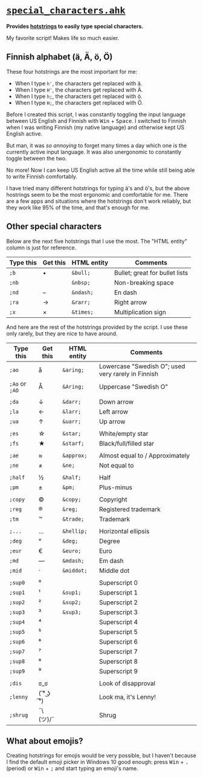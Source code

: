 # [`special_characters.ahk`](./special_characters.ahk)

**Provides [hotstrings][] to easily type special characters.**

[hotstrings]: https://lexikos.github.io/v2/docs/Hotstrings.htm

My favorite script!
Makes life so much easier.

## Finnish alphabet (ä, Ä, ö, Ö)

These four hotstrings are the most important for me:

- When I type `h'`, the characters get replaced with ä.
- When I type `H'`, the characters get replaced with Ä.
- When I type `h;`, the characters get replaced with ö.
- When I type `H;`, the characters get replaced with Ö.

Before I created this script,
I was constantly toggling the input language
between US English and Finnish
with <kbd>Win</kbd> + <kbd>Space</kbd>.
I switched to Finnish when I was writing Finnish (my native language)
and otherwise kept US English active.

But man, it was _so annoying_
to forget many times a day which one is the currently active input language.
It was also unergonomic to constantly toggle between the two.

No more!
Now I can keep US English active all the time
while still being able to write Finnish comfortably.

I have tried many different hotstrings for typing ä's and ö's,
but the above hostrings seem to be the most ergonomic and comfortable for me.
There are a few apps and situations
where the hotstrings don't work reliably,
but they work like 95% of the time,
and that's enough for me.

## Other special characters

Below are the next five hotstrings
that I use the most.
The "HTML entity" column
is just for reference.

| Type this | Get this | HTML entity | Comments                       |
| --------- | -------- | ----------- | ------------------------------ |
| `;b`      | •        | `&bull;`    | Bullet; great for bullet lists |
| `;nb`     |          | `&nbsp;`    | Non-breaking space             |
| `;nd`     | –        | `&ndash;`   | En dash                        |
| `;ra`     | →        | `&rarr;`    | Right arrow                    |
| `;x`      | ×        | `&times;`   | Multiplication sign            |

And here are the rest of the hotstrings
provided by the script.
I use these only rarely,
but they are nice to have around.

| Type this      | Get this  | HTML entity | Comments                                           |
| -------------- | --------- | ----------- | -------------------------------------------------- |
| `;ao`          | å         | `&aring;`   | Lowercase "Swedish O"; used very rarely in Finnish |
| `;Ao` or `;AO` | Å         | `&Aring;`   | Uppercase "Swedish O"                              |
|                |           |             |                                                    |
| `;da`          | ↓         | `&darr;`    | Down arrow                                         |
| `;la`          | ←         | `&larr;`    | Left arrow                                         |
| `;ua`          | ↑         | `&uarr;`    | Up arrow                                           |
|                |           |             |                                                    |
| `;es`          | ☆         | `&star;`    | White/empty star                                   |
| `;fs`          | ★         | `&starf;`   | Black/full/filled star                             |
|                |           |             |                                                    |
| `;ae`          | ≈         | `&approx;`  | Almost equal to / Approximately                    |
| `;ne`          | ≠         | `&ne;`      | Not equal to                                       |
|                |           |             |                                                    |
| `;half`        | ½         | `&half;`    | Half                                               |
| `;pm`          | ±         | `&pm;`      | Plus-minus                                         |
|                |           |             |                                                    |
| `;copy`        | ©         | `&copy;`    | Copyright                                          |
| `;reg`         | ®         | `&reg;`     | Registered trademark                               |
| `;tm`          | ™         | `&trade;`   | Trademark                                          |
|                |           |             |                                                    |
| `;...`         | …         | `&hellip;`  | Horizontal ellipsis                                |
| `;deg`         | °         | `&deg;`     | Degree                                             |
| `;eur`         | €         | `&euro;`    | Euro                                               |
| `;md`          | —         | `&mdash;`   | Em dash                                            |
| `;mid`         | ·         | `&middot;`  | Middle dot                                         |
|                |           |             |                                                    |
| `;sup0`        | ⁰         |             | Superscript 0                                      |
| `;sup1`        | ¹         | `&sup1;`    | Superscript 1                                      |
| `;sup2`        | ²         | `&sup2;`    | Superscript 2                                      |
| `;sup3`        | ³         | `&sup3;`    | Superscript 3                                      |
| `;sup4`        | ⁴         |             | Superscript 4                                      |
| `;sup5`        | ⁵         |             | Superscript 5                                      |
| `;sup6`        | ⁶         |             | Superscript 6                                      |
| `;sup7`        | ⁷         |             | Superscript 7                                      |
| `;sup8`        | ⁸         |             | Superscript 8                                      |
| `;sup9`        | ⁹         |             | Superscript 9                                      |
|                |           |             |                                                    |
| `;dis`         | ಠ_ಠ       |             | Look of disapproval                                |
| `;lenny`       | ( ͡° ͜ʖ ͡°)  |             | Look ma, it's Lenny!                               |
| `;shrug`       | ¯\\(ツ)/¯ |             | Shrug                                              |

## What about emojis?

Creating hotstrings for emojis would be very possible,
but I haven't because
I find the default emoji picker in Windows 10 good enough:
press <kbd>Win</kbd> + <kbd>.</kbd> (period)
or <kbd>Win</kbd> + <kbd>;</kbd>
and start typing an emoji's name.
